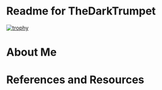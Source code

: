 # Readme for TheDarkTrumpet

[![trophy](https://github-profile-trophy.vercel.app/?username=TheDarkTrumpet&row=2&column=3&theme=monokai)](https://github-profile-trophy.vercel.app/?username=TheDarkTrumpet&row=2&column=3&theme=monokai)

# About Me

# References and Resources
